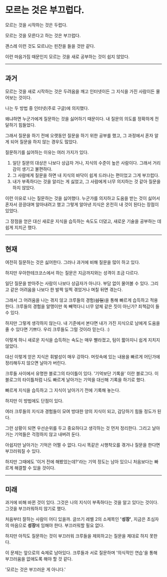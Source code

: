 # 모르는 것은 부끄럽다.

모르는 것을 시작하는 것은 두렵다. 

모르는 것을 모른다고 하는 것은 부끄럽다. 

괜스레 이런 것도 모르냐는 핀잔을 들을 것만 같다.

이런 마음가짐 때문인지 모르는 것을 새로 공부하는 것이 쉽지 않았다.

---

## 과거

모르는 것을 새로 시작하는 것은 두려움을 깨고 인터넷이든 그 지식을 가진 사람이든 물어보는 것이다.

나는 두 방법 중 인터넷(주로 구글)에 의지했다. 

왜냐하면 누군가에게 질문하는 것을 싫어하기 때문이다. 내 질문의 의도를 정확하게 전달하기 힘들었다. 

그래서 질문을 하기 전에 오랫동안 질문을 하기 위한 공부를 했고, 그 과정에서 혼자 알게 되어 질문을 하지 않는 경우도 많았다.

질문하기를 싫어하는 이유는 여러 가지가 있다.

1. 일단 질문의 대상은 나보다 상급자 거나, 지식의 수준이 높은 사람이다. 그래서 거리감이 생기고 불편하다.
2. 그 사람에게 질문을 하면 내 지식의 바닥이 쉽게 드러나는 편이었고 그게 부끄럽다.
3. 내가 부족하다는 것을 알리는 게 싫었고, 그 사람에게 너무 의지하는 것 같아 질문을 하지 않았다.

이런 이유로 나는 질문하는 것을 싫어했다. 누군가를 의지하고 도움을 받는 것이 싫어서 혼자서 끙끙대며 알아내려고 했고 그렇게 알아낸 지식은 온전히 내 것이 된다는 장점이 있었다.

그 장점을 얻은 대신 새로운 지식을 습득하는 속도도 더뎠고, 새로운 기술을 공부하는 데 쉽게 지치곤 했다.

---

## 현재

여전히 질문하는 것은 싫어한다. 그러나 과거에 비해 질문을 많이 하고 있다.

하지만 우아한테크코스에서 하는 질문은 지금까지와는 성격이 조금 다르다.

일단 질문을 받아주는 사람이 나보다 상급자가 아니다. 부담 없이 물어볼 수 있다. 그리고 같은 어려움을 나보다 한 발짝 일찍 겪었거나 며칠 뒤면 겪는다.

그래서 그 어려움을 나는 겪지 않고 크루들의 경험(~~삽질~~)을 통해 빠르게 습득하고 적용한다. 크루들의 경험을 알맹이만 쏙 빼먹다니 너무 얌체 같은 짓이 아닌가? 죄책감이 들 수 있다.

하지만 그렇게 생각하지 않는다. 내 기준에서 본다면 내가 가진 지식으로 남에게 도움을 줄 수 있다면 기쁘다. 우리 크루들도 그럴 것이라 믿는다. :)

이렇게 하니 새로운 지식을 습득하는 속도는 매우 빨라졌고, 텀이 짧아지니 쉽게 지치지 않았다. 

대신 이렇게 얻은 지식은 휘발성이 매우 강하다. 머릿속에 있는 내용을 빠르게 어딘가에 정리해두지 않으면 날아가 버린다.

크루들 사이에서 유명한 블로그의 타이틀이 있다. '기억보단 기록을' 이란 블로그다. 이 블로그의 타이틀처럼 나도 빠르게 날아가는 기억을 대신해 기록을 하기로 했다. 

빠르게 지식을 습득하고 그 지식이 날아가기 전에 기록해 놓는다. 

하지만 이 방법에도 단점이 있다. 

여러 크루들의 지식과 경험들이 모여 방대한 양의 지식이 되고, 감당하기 힘들 정도가 된다.

그런 상황이 되면 우선순위를 두고 중요하다고 생각하는 것 먼저 정리한다. 그리고 날아가는 기억들은 걱정하지 않고 내버려 둔다.

아쉽지만 날아가는 기억은 어쩔 수 없다. 다시 똑같은 시행착오를 겪거나 질문을 한다면 부끄러워질 수 있다. 

하지만 그때에도 '이거 전에 해봤었는데?'라는 기억 정도는 남아 있으니 처음보다는 빠르게 해결할 수 있을 것이다.

---

## 미래

과거에 비해 바뀐 것이 있다. 그것은 나의 지식이 부족하다는 것을 알고 있다는 것이다. 그것을 부끄러워하지 않기로 했다.

처음부터 잘하는 사람이 어디 있을까. 글쓰기 레벨 2의 소제목인 **'성장'**, 지금은 초심자의 마음으로 **성장**에 임해야 한다. 부끄러워할 필요 없다. 

하지만 아직도 질문하는 것이 부끄러워 크루들을 제외하고는 질문을 제대로 하지 못한다. 

이 문제는 앞으로의 숙제로 남아있다. 크루들과 서로 질문하며 '의식적인 연습'을 통해 부끄러움을 없애도록 해야 할 것 같다.

'모르는 것은 부끄러운 게 아니다.'